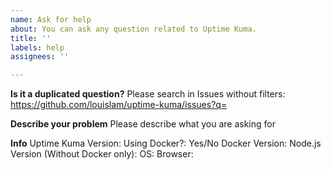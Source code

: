 ```yaml
---
name: Ask for help
about: You can ask any question related to Uptime Kuma.
title: ''
labels: help
assignees: ''

---
```

**Is it a duplicated question?**
Please search in Issues without filters: https://github.com/louislam/uptime-kuma/issues?q=

**Describe your problem**
Please describe what you are asking for

**Info**
Uptime Kuma Version:
Using Docker?: Yes/No
Docker Version:
Node.js Version (Without Docker only):
OS:
Browser:
